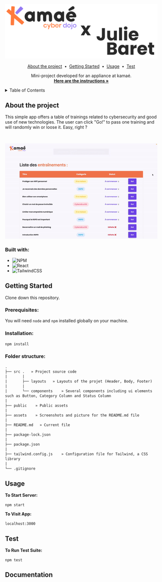 <div align="center">
  <img src="./assets/kamae-x-julie.png" alt="Logo" width="600">
  
  <p align="center">
  <a href="#about-the-project">About the project</a> &nbsp;&bull;&nbsp;
  <a href="#getting-started">Getting Started</a> &nbsp;&bull;&nbsp;
  <a href="#usage">Usage</a> &nbsp;&bull;&nbsp;
  <a href="#test">Test</a>
  </p>

  <p align="center">
    Mini-project developed for an appliance at kamaé.
    <br />
    <a href=""><strong>Here are the instructions »</strong></a>
  </p>
</div>

<!-- TABLE OF CONTENTS -->
<details>
  <summary>Table of Contents</summary>
  <ol>
    <li>
      <a href="#about-the-project">About The Project</a>
      <ul>
        <li><a href="#built-with">Built With</a></li>
      </ul>
    </li>
    <li>
      <a href="#getting-started">Getting Started</a>
      <ul>
        <li><a href="#prerequisites">Prerequisites</a></li>
        <li><a href="#installation">Installation</a></li>
      </ul>
    </li>
    <li><a href="#usage">Usage</a></li>
    <li><a href="#test">Test</a></li>
    <li><a href="#documentation">Documentation</a></li>
  </ol>
</details>

## About the project
<p>
This simple app offers a table of trainings related to cybersecurity and good use of new technologies. The user can click "Go!" to pass one training and will randomly win or loose it. Easy, right ?
</p>
<br>
<p align="center">
<img alt="app demo" src='./assets/kamae.gif')>
</p>

### Built with:
- ![NPM](https://img.shields.io/badge/NPM-%23000000.svg?style=for-the-badge&logo=npm&logoColor=white)
- ![React](https://img.shields.io/badge/react-%2320232a.svg?style=for-the-badge&logo=react&logoColor=%2361DAFB)
- ![TailwindCSS](https://img.shields.io/badge/tailwindcss-%2338B2AC.svg?style=for-the-badge&logo=tailwind-css&logoColor=white)

## Getting Started
Clone down this repository.

### Prerequisites:
You will need `node` and `npm` installed globally on your machine.  

### Installation:

`npm install` 

### Folder structure:
```
.
├── src .   » Project source code
|       |
|       ├── layouts   » Layouts of the projet (Header, Body, Footer)
|       |
|       └── components    » Several components including ui elements such as Button, Category Column and Status Column
|       
├── public    » Public assets
|
├── assets    » Screenshots and picture for the README.md file
|
├── README.md   » Current file
|
├── package-lock.json
|
├── package.json
|
├── tailwind.config.js    » Configuration file for Tailwind, a CSS library
|
└── .gitignore
```

## Usage

__To Start Server:__

`npm start`  

__To Visit App:__

`localhost:3000` 

## Test

__To Run Test Suite:__

`npm test`  

## Documentation
